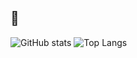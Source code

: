## 👋



![GitHub stats](https://github-readme-stats.vercel.app/api?username=converges&show_icons=true&theme=radical)
![Top Langs](https://github-readme-stats.vercel.app/api/top-langs/?username=converges&layout=compact&theme=dark)


<!--
**converges/converges** is a ✨ _special_ ✨ repository because its `README.md` (this file) appears on your GitHub profile.

Here are some ideas to get you started:

- 🔭 I’m currently working on ...
- 🌱 I’m currently learning ...
- 👯 I’m looking to collaborate on ...
- 🤔 I’m looking for help with ...
- 💬 Ask me about ...
- 📫 How to reach me: ...
- 😄 Pronouns: ...
- ⚡ Fun fact: ...
-->
